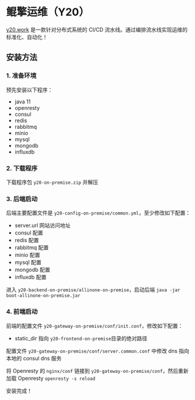 # 鲲擎运维（Y20）

[y20.work](https://y20.work) 是一款针对分布式系统的 CI/CD 流水线。通过编排流水线实现运维的标准化、自动化！


## 安装方法


### 1. 准备环境
预先安装以下程序：
- java 11
- openresty
- consul
- redis
- rabbitmq
- minio
- mysql
- mongodb
- influxdb


### 2. 下载程序
下载程序包 `y20-on-premise.zip` 并解压


### 3. 后端启动
后端主要配置文件是 `y20-config-on-premise/common.yml`，至少修改如下配置：
- server.url 网站访问地址
- consul 配置
- redis 配置
- rabbitmq 配置
- minio 配置
- mysql 配置
- mongodb 配置
- influxdb 配置

进入 `y20-backend-on-premise/allinone-on-premise`，启动后端 `java -jar boot-allinone-on-premise.jar`


### 4. 前端启动
前端的配置文件 `y20-gateway-on-premise/conf/init.conf`，修改如下配置：
- static_dir 指向 `y20-frontend-on-premise`目录的绝对路径

配置文件 `y20-gateway-on-premise/conf/server.common.conf` 中修改 dns 指向本地的 consul dns 服务  

将 Openresty 的 `nginx/conf` 链接到 `y20-gateway-on-premise/conf`，然后重新加载 Openresty `openresty -s reload`

安装完成！

